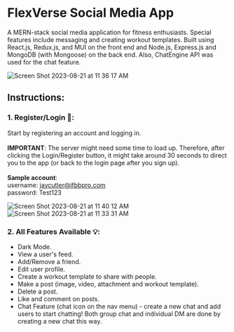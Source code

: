 # FlexVerse Social Media App

A MERN-stack social media application for fitness enthusiasts. Special features include messaging and creating workout templates. Built using React.js, Redux.js, and MUI on the front end and Node.js, Express.js and MongoDB (with Mongoose) on the back end. Also, ChatEngine API was used for the chat feature.

![Screen Shot 2023-08-21 at 11 36 17 AM](https://github.com/andynapoleon/FlexVerse-Social-Media/assets/85133277/cc5f34ef-bf42-419c-98f1-cddff502c8b1)

## Instructions:

### **1. Register/Login 🔑:** 
   Start by registering an account and logging in.
   <br>
   <br>
   **IMPORTANT**: The server might need some time to load up. Therefore, after clicking the Login/Register button, it might take around 30 seconds to direct you to the app (or back to the login page after you sign up).
   <br>
   <br>
   **Sample account**:
   <br>
      username: jaycutler@ifbbpro.com
   <br>
      password: Test123

![Screen Shot 2023-08-21 at 11 40 12 AM](https://github.com/andynapoleon/FlexVerse-Social-Media/assets/85133277/d579d546-e8a7-43a9-b2d9-b0db581e8eac)
![Screen Shot 2023-08-21 at 11 33 31 AM](https://github.com/andynapoleon/FlexVerse-Social-Media/assets/85133277/1a21590d-793d-450a-99c2-fc9577d80365)

### **2. All Features Available 💡:**

- Dark Mode.
- View a user's feed.
- Add/Remove a friend.
- Edit user profile.
- Create a workout template to share with people.
- Make a post (image, video, attachment and workout template).
- Delete a post.
- Like and comment on posts.
- Chat Feature (chat icon on the nav menu) - create a new chat and add users to start chatting! Both group chat and individual DM are done by creating a new chat this way.


   
